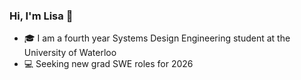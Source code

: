 ### Hi, I'm Lisa 👋

- 🎓 I am a fourth year Systems Design Engineering student at the University of Waterloo
- 💻 Seeking new grad SWE roles for 2026

<!--
**lisazhao30/lisazhao30** is a ✨ _special_ ✨ repository because its `README.md` (this file) appears on your GitHub profile.

Here are some ideas to get you started:

- 🔭 I’m currently working on ...
- 🌱 I’m currently learning ...
- 👯 I’m looking to collaborate on ...
- 🤔 I’m looking for help with ...
- 💬 Ask me about ...
- 📫 How to reach me: ...
- 😄 Pronouns: ...
- ⚡ Fun fact: ...
-->

